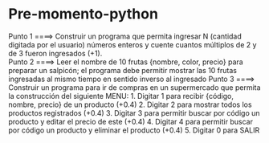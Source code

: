 # Pre-momento-python
Punto 1 ====> Construir un programa que permita ingresar N (cantidad digitada por el usuario) números enteros y cuente cuantos múltiplos de 2 y de 3 fueron ingresados (+1).  
Punto 2 ====>  Leer el nombre de 10 frutas {nombre, color, precio} para preparar un salpicón; el programa debe permitir mostrar las 10 frutas ingresadas al mismo tiempo en sentido inverso al ingresado
Punto 3 ====>  Construir un programa para ir de compras en un supermercado que permita la construcción del siguiente MENU: 1. Digitar 1 para recibir {código, nombre, precio} de un producto (+0.4) 2. Digitar 2 para mostrar todos los productos registrados (+0.4) 3. Digitar 3 para permitir buscar por código un producto y editar el precio de este (+0.4) 4. Digitar 4 para permitir buscar por código un producto y eliminar el producto (+0.4) 5. Digitar 0 para SALIR
